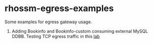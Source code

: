 # rhossm-egress-examples
Some examples for egress gateway usage.

1. Adding Bookinfo and Bookinfo-custom consuming external MySQL DDBB. Testing TCP egress traffic in this [lab](./bookinfo-mysql-ddbb/)